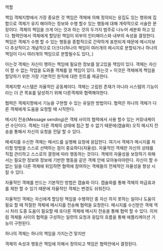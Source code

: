 
역할

책임
객체지향에서 가장 중요한 것
책임은 객체에 의해 정의되는 응집도 있는 행위에 집합으로 객체가 유지 해야하는 정보와 수행 할수 있는 행동에 대해 개략적으로 서술한 문장이다.
객체의 책임을 크게 아는 것과 하는 것의 두가지 범주로 나누어 세분화 하고 있다. 
협력안에서 객체에게 할당된 책임이 외부의 인터페이스와 내부의 속성을 결정한다.
책임은 객체가 수행 할 수 있는 행동을 종합적으로 간략하게 표현되게 때문에 메시지보다 추상적이고 개념적으로 더크다(하나의 책임이 여러개의 메시지로 분할되거나 하나의 책임이 다시 여러개의 책임으로 분할될수도 있다,.)

아는것
객체는 자신이 행하는 책임에 필요한 정보를 알고있을 책임이 있다.
객체는 자신이 할 수 없는 작업을 도와줄 객체를 알 책임이 있다.
하는것
= 이것은 객체에게 책임을 할당하기 위한 가장 기본적인 원칙에 대한 힌트를 제공한다.


객체지향 시스템은 자율적인 공동체이다. 객체는 고립된 존재가 아니라 시스템의 기능이라는 더 큰 목표를 달성하기 위해 다른객체와 협랙해야한다.

협력은 객체지향에서 기능을 구현할 수 있는 유일한 방법이다. 협력은 하나의 객체가 다른 객체에게 도움을 요청할 때 시작한다.

메시지 전송(Message sending)은 객체 사이의 협력에서 사용 할수 있는 커뮤내케이션 수단이다. 객체는 다른 객체의 상태에 접근 할 수 없기 때문에(캡슐화) 오직
메시지 전송을 통해서 자신의 요청을 전달 할 수 있다.

메세지를 수신한 객체는 메서드를 실행해 요청에 응답한다. 여기서 객체가 메시지를 처리할 방법을 스스로 선택하는 점이 중요하다(자율성). 자율적인 객체란 자신의 상태를
직접 관리하고 스스로의 결정에 따라 행동하는 것이다. 객체의 자율성을 보장하기 위해서는 필요한 정보와 정보에 기반한 행동을 같은 객체 안에 모아놓아야한다. 자신이
할 수 없는 일을 다른 객체에 위임하면 협력에 참여하는 객체들의 전체적인 자율성을 향상 시킬 수 있다.

자율적인 객체를 만드는 기본적인 방법은 캡슐화 이다. 캡슐화를 통해 객체의 파급효과를 제한 할 수 있기 때문에 자율적인 객체는 변경도 쉬워진다.

자율적인 객체는 자신에게 할당된 책임을 수행하던 중 자신 하지 못하는 일이나 도움이 필요 할 때 적절한 객체에 메시지를 전송해 협력을 요청한다. 메시지를 수신받은
객체 역시 처리 도중 도움이 필요할 때 또다른 객체에 메시지 전송을 통해 협력 할 수 있다. 이처럼 객체들 사이의 협력을 구성하는 일련의 요청과 응답의 흐름을 통해 애플리케이션 기능이 구현된다.

하나의 객체는 하나의 책임을 가지는건 맞지만 

객체의 속성과 행동은 책임에 의해서 정의되고 책임은 협력안에서 결정된다.


